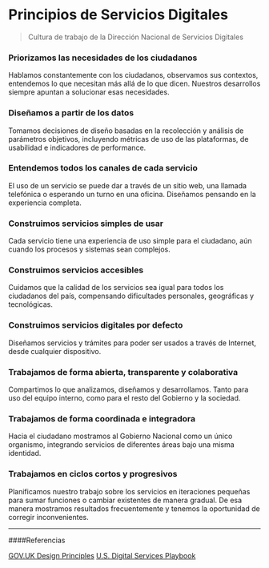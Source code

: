 # Principios de Servicios Digitales

> Cultura de trabajo de la Dirección Nacional de Servicios Digitales
 
### Priorizamos las necesidades de los ciudadanos
Hablamos constantemente con los ciudadanos, observamos sus contextos, entendemos lo que necesitan más allá de lo que dicen. Nuestros desarrollos siempre apuntan a solucionar esas necesidades.

### Diseñamos a partir de los datos
Tomamos decisiones de diseño basadas en la recolección y análisis de parámetros objetivos, incluyendo métricas de uso de las plataformas, de usabilidad e indicadores de performance.

### Entendemos todos los canales de cada servicio
El uso de un servicio se puede dar a través de un sitio web, una llamada telefónica o esperando un turno en una oficina. Diseñamos pensando en la experiencia completa.

### Construimos servicios simples de usar
Cada servicio tiene una experiencia de uso simple para el ciudadano, aún cuando los procesos y sistemas sean complejos.

### Construimos servicios accesibles
Cuidamos que la calidad de los servicios sea igual para todos los ciudadanos del país, compensando dificultades personales, geográficas y tecnológicas.

### Construimos servicios digitales por defecto
Diseñamos servicios y trámites para poder ser usados a través de Internet, desde cualquier dispositivo.

### Trabajamos de forma abierta, transparente y colaborativa
Compartimos lo que analizamos, diseñamos y desarrollamos. Tanto para uso del equipo interno, como para el resto del Gobierno y la sociedad.

### Trabajamos de forma coordinada e integradora
Hacia el ciudadano mostramos al Gobierno Nacional como un único organismo, integrando servicios de diferentes áreas bajo una misma identidad.

### Trabajamos en ciclos cortos y progresivos
Planificamos nuestro trabajo sobre los servicios en iteraciones pequeñas para sumar funciones o cambiar existentes de manera gradual. De esa manera mostramos resultados frecuentemente y tenemos la oportunidad de corregir inconvenientes.

***

####Referencias

[GOV.UK Design Principles](https://www.gov.uk/design-principles)
[U.S. Digital Services Playbook](https://playbook.cio.gov/)

